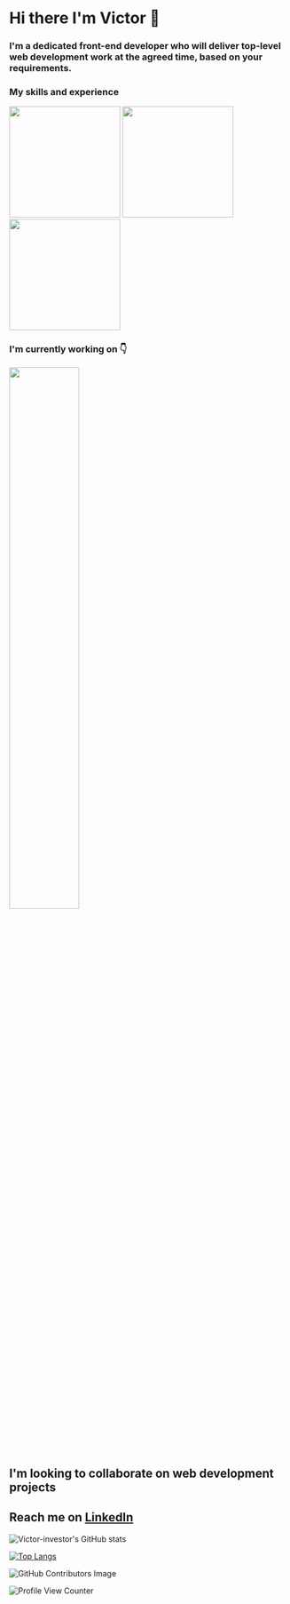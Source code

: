 # Hi there I'm Victor 👋 
### I'm a dedicated front-end developer who will deliver top-level web development work at the agreed time, based on your requirements.

 ### My skills and experience 
 <img src="https://user-images.githubusercontent.com/104206048/182164268-006a0c6f-6416-4b94-8c4e-a1d61fdc54e4.png" width="200px"/>
 
 <img align="" src="https://user-images.githubusercontent.com/104206048/182165062-d22338c1-445a-470a-b21f-4928d5520c8e.png" width="200px" />
 <img src="https://user-images.githubusercontent.com/104206048/182166735-57b3cf77-6e91-4f22-b301-878e4a66b659.png" width="200px" />







### I'm currently working on 👇
<img src="https://user-images.githubusercontent.com/104206048/182180144-39dd1627-71ee-4b54-ae58-ef5bd7d9266f.png" width="50%" />








## I'm looking to collaborate on web development projects

## Reach me on <a href="https://www.linkedin.com/in/victor-nwobodo-9838a5194"> LinkedIn </a>

![Victor-investor's GitHub stats](https://github-readme-stats.vercel.app/api?username=Victor-investor&show_icons=true&theme=radical)

[![Top Langs](https://github-readme-stats.vercel.app/api/top-langs/?username=victor-investor&layout=compact)](https://github.com/anuraghazra/github-readme-stats)

![GitHub Contributors Image](https://contrib.rocks/image?repo=Victor-investor/Victor-investor)

![Profile View Counter](https://komarev.com/ghpvc/?username=Victor-investor)

<!--




- 🔭 I’m currently working on ...
- 🌱 I’m currently learning ...
- 👯 I’m looking to collaborate on ...
- 🤔 I’m looking for help with ...
- 💬 Ask me about ...
- 📫 How to reach me: ...
- 😄 Pronouns: ...
- ⚡ Fun fact: ...
-->
